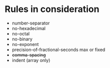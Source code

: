 # Rules in consideration

- number-separator
- no-hexadecimal
- no-octal
- no-binary
- no-exponent
- precision-of-fractional-seconds max or fixed
- ~~comma-spacing~~
- indent (array only)
